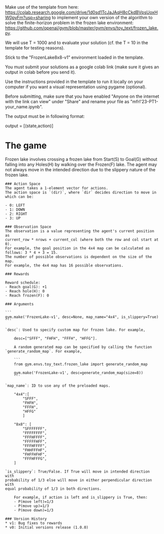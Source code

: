 Make use of the template from here: https://colab.research.google.com/drive/1d0sd1TcJaJAqH8cCkdBVpsUoxHW0pyFm?usp=sharing to implement your own version of the algorithm to solve the finite-horizon problem in the frozen lake environment: https://github.com/openai/gym/blob/master/gym/envs/toy_text/frozen_lake.py.

We will use T = 1000 and to evaluate your solution (cf. the T = 10 in the template for testing reasons).

Stick to the "FrozenLake8x8-v1" environment loaded in the template.

You must submit your solutions as a google colab link (make sure it gives an output in colab before you send it).

Use the instructions provided in the template to run it locally on your computer if you want a visual representation using pygame (optional).

Before submitting, make sure that you have enabled "Anyone on the internet with the link can view" under "Share" and rename your file as "mfrl'23-PT1-your_name.ipynb".

The output must be in following format:

output = [(state,action)]

# The game

Frozen lake involves crossing a frozen lake from Start(S) to Goal(G) without falling into any Holes(H)
by walking over the Frozen(F) lake.
The agent may not always move in the intended direction due to the slippery nature of the frozen lake.

    ### Action Space
    The agent takes a 1-element vector for actions.
    The action space is `(dir)`, where `dir` decides direction to move in which can be:

    - 0: LEFT
    - 1: DOWN
    - 2: RIGHT
    - 3: UP

    ### Observation Space
    The observation is a value representing the agent's current position as
    current_row * nrows + current_col (where both the row and col start at 0).
    For example, the goal position in the 4x4 map can be calculated as follows: 3 * 4 + 3 = 15.
    The number of possible observations is dependent on the size of the map.
    For example, the 4x4 map has 16 possible observations.

    ### Rewards

    Reward schedule:
    - Reach goal(G): +1
    - Reach hole(H): 0
    - Reach frozen(F): 0

    ### Arguments

    ```
    gym.make('FrozenLake-v1', desc=None, map_name="4x4", is_slippery=True)
    ```

    `desc`: Used to specify custom map for frozen lake. For example,

        desc=["SFFF", "FHFH", "FFFH", "HFFG"].

        A random generated map can be specified by calling the function `generate_random_map`. For example,

        ```
        from gym.envs.toy_text.frozen_lake import generate_random_map

        gym.make('FrozenLake-v1', desc=generate_random_map(size=8))
        ```

    `map_name`: ID to use any of the preloaded maps.

        "4x4":[
            "SFFF",
            "FHFH",
            "FFFH",
            "HFFG"
            ]

        "8x8": [
            "SFFFFFFF",
            "FFFFFFFF",
            "FFFHFFFF",
            "FFFFFHFF",
            "FFFHFFFF",
            "FHHFFFHF",
            "FHFFHFHF",
            "FFFHFFFG",
        ]

    `is_slippery`: True/False. If True will move in intended direction with
    probability of 1/3 else will move in either perpendicular direction with
    equal probability of 1/3 in both directions.

        For example, if action is left and is_slippery is True, then:
        - P(move left)=1/3
        - P(move up)=1/3
        - P(move down)=1/3

    ### Version History
    * v1: Bug fixes to rewards
    * v0: Initial versions release (1.0.0)
